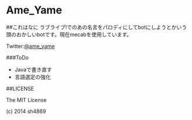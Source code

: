 Ame_Yame
========

##これはなに
ラブライブ!でのあの名言をパロディにしてbotにしようとかいう頭のおかしいbotです。現在mecabを使用しています。

Twitter:[@ame_yame](https://twitter.com/ame_yame)

###ToDo

* Javaで書き直す
* 言語選定の強化

##LICENSE

The MIT License

(c) 2014 sh4869 
